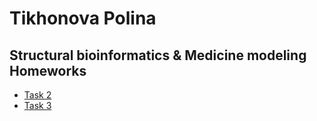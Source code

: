 # Tikhonova Polina
## Structural bioinformatics & Medicine modeling Homeworks

* [Task 2](task_2)
* [Task 3](task_3)
